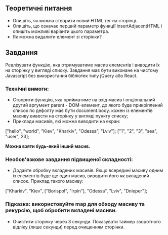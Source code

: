 ## Теоретичні питання

-   Опишіть, як можна створити новий HTML тег на сторінці.
-   Опишіть, що означає перший параметр функції insertAdjacentHTML і опишіть можливі варіанти цього параметра.
-   Як можна видалити елемент зі сторінки?

## Завдання

Реалізувати функцію, яка отримуватиме масив елементів і виводити їх на сторінку у вигляді списку. Завдання має бути виконане на чистому Javascript без використання бібліотек типу jQuery або React.

### Технічні вимоги:

-   Створити функцію, яка прийматиме на вхід масив і опціональний другий аргумент parent - DOM-елемент, до якого буде прикріплений список по дефолту має бути document.body.
    кожен із елементів масиву вивести на сторінку у вигляді пункту списку;
-   Приклади масивів, які можна виводити на екран:

["hello", "world", "Kiev", "Kharkiv", "Odessa", "Lviv"];
["1", "2", "3", "sea", "user", 23];

**Можна взяти будь-який інший масив.**

### Необов'язкове завдання підвищеної складності:

-   Додайте обробку вкладених масивів. Якщо всередині масиву одним із елементів буде ще один масив, виводити його як вкладений список. Приклад такого масиву:

["Kharkiv", "Kiev", ["Borispol", "Irpin"], "Odessa", "Lviv", "Dnieper"];

### Підказка: використовуйте map для обходу масиву та рекурсію, щоб обробити вкладені масиви.

-   Очистити сторінку через 3 секунди. Показувати таймер зворотного відліку (лише секунди) перед очищенням сторінки.
